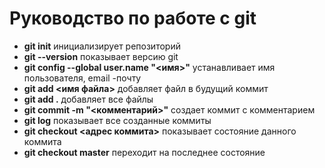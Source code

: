 # Руководство по работе с git

* **git init** инициализирует репозиторий
* **git --version** показывает версию git 
* **git config --global user.name "<имя>"** устанавливает имя пользователя, email -почту
* **git add <имя файла>** добавляет файл в будущий коммит
* **git add .** добавляет все файлы
* **git commit -m "<комментарий>"** создает коммит с комментарием
* **git log** показывает все созданные коммиты
* **git checkout <адрес коммита>** показывает состояние данного коммита
* **git checkout master** переходит на последнее состояние